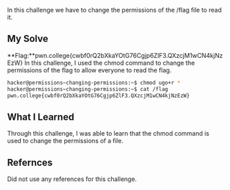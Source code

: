 In this challenge we have to change the permissions of the /flag file to read it.
## My Solve

**Flag:**pwn.college{cwbf0rQ2bXkaYOtG76Cgjp6ZlF3.QXzcjM1wCN4kjNzEzW}
In this challenge, I used the chmod command to change the permissions of the flag to allow everyone to read the flag.
```bash
hacker@permissions~changing-permissions:~$ chmod ugo+r *
hacker@permissions~changing-permissions:~$ cat /flag
pwn.college{cwbf0rQ2bXkaYOtG76Cgjp6ZlF3.QXzcjM1wCN4kjNzEzW}
```

## What I Learned
Through this challenge, I was able to learn that the chmod command is used to change the permissions of a file.

## Refernces
Did not use any references for this challenge.
